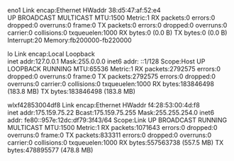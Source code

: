 eno1      Link encap:Ethernet  HWaddr 38:d5:47:af:52:e4  
          UP BROADCAST MULTICAST  MTU:1500  Metric:1
          RX packets:0 errors:0 dropped:0 overruns:0 frame:0
          TX packets:0 errors:0 dropped:0 overruns:0 carrier:0
          collisions:0 txqueuelen:1000 
          RX bytes:0 (0.0 B)  TX bytes:0 (0.0 B)
          Interrupt:20 Memory:fb200000-fb220000 

lo        Link encap:Local Loopback  
          inet addr:127.0.0.1  Mask:255.0.0.0
          inet6 addr: ::1/128 Scope:Host
          UP LOOPBACK RUNNING  MTU:65536  Metric:1
          RX packets:2792575 errors:0 dropped:0 overruns:0 frame:0
          TX packets:2792575 errors:0 dropped:0 overruns:0 carrier:0
          collisions:0 txqueuelen:1000 
          RX bytes:183846498 (183.8 MB)  TX bytes:183846498 (183.8 MB)

wlxf42853004df8 Link encap:Ethernet  HWaddr f4:28:53:00:4d:f8  
          inet addr:175.159.75.22  Bcast:175.159.75.255  Mask:255.255.254.0
          inet6 addr: fe80::957e:12dc:df79:3f43/64 Scope:Link
          UP BROADCAST RUNNING MULTICAST  MTU:1500  Metric:1
          RX packets:1071643 errors:0 dropped:0 overruns:0 frame:0
          TX packets:833311 errors:0 dropped:0 overruns:0 carrier:0
          collisions:0 txqueuelen:1000 
          RX bytes:557563738 (557.5 MB)  TX bytes:478895577 (478.8 MB)

